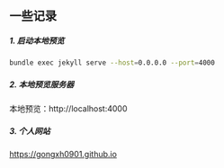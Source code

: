 ## 一些记录

##### 1. 启动本地预览

```bash
bundle exec jekyll serve --host=0.0.0.0 --port=4000
```

##### 2. 本地预览服务器

本地预览：http://localhost:4000

##### 3. 个人网站

https://gongxh0901.github.io
